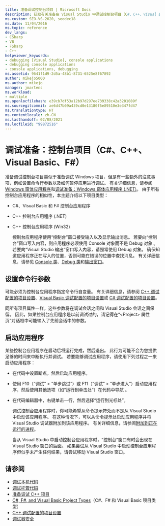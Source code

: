 ```yaml
---
title: 准备调试控制台项目 | Microsoft Docs
description: 获取有关准备在 Visual Studio 中调试控制台项目（C#、C++、Visual Basic、F#）的信息。
ms.custom: SEO-VS-2020, seodec18
ms.date: 11/04/2016
ms.topic: reference
dev_langs:
- CSharp
- VB
- FSharp
- C++
helpviewer_keywords:
- debugging [Visual Studio], console applications
- debugging console applications
- console applications, debugging
ms.assetid: 9641f1d9-2d5a-48b1-8731-6525e8f67892
author: mikejo5000
ms.author: mikejo
manager: jmartens
ms.workload:
- multiple
ms.openlocfilehash: e39cb7df53a12b97d297ee739338c42a3201089f
ms.sourcegitcommit: ae6d47b09a439cd0e13180f5e89510e3e347fd47
ms.translationtype: HT
ms.contentlocale: zh-CN
ms.lasthandoff: 02/08/2021
ms.locfileid: "99872516"
---
```

# <a name="debugging-preparation-console-projects-c-c-visual-basic-f"></a>调试准备：控制台项目（C#、C++、Visual Basic、F#）

准备调试控制台项目类似于准备调试 Windows 项目，但是有一些额外的注意事项，例如设置命令行参数以及如何暂停应用进行调试。 有关详细信息，请参阅 [Windows 窗体应用程序](../debugger/debugging-preparation-windows-forms-applications.md)和[调试准备：Windows 窗体应用程序 (.NET)](/previous-versions/visualstudio/visual-studio-2010/sez9z95a(v=vs.100))。 由于所有控制台应用程序的相似性，本主题介绍以下项目类型：

- C#、Visual Basic 和 F# 控制台应用程序

- C++ 控制台应用程序 (.NET)

- C++ 控制台应用程序 (Win32)

  控制台应用程序使用“控制台”窗口接受输入以及显示输出消息。 若要向“控制台”窗口写入内容，则应用程序必须使用 Console 对象而不是 Debug 对象 。 若要向“Visual Studio 输出”窗口写入内容，请照常使用 Debug 对象。 确保知道应用程序正在写入的位置，否则可能在错误的位置中查找消息。 有关详细信息，请参见 [Console 类](/dotnet/api/system.console)、[Debug 类](/dotnet/api/system.diagnostics.debug)和[输出窗口](../ide/reference/output-window.md)。

## <a name="set-command-line-arguments"></a>设置命令行参数

可能必须为控制台应用程序指定命令行自变量。 有关详细信息，请参阅 [C++ 调试配置的项目设置](../debugger/project-settings-for-a-cpp-debug-configuration.md)、[Visual Basic 调试配置的项目设置](../debugger/project-settings-for-a-visual-basic-debug-configuration.md)或 [C# 调试配置的项目设置](../debugger/project-settings-for-csharp-debug-configurations.md)。

同所有项目属性一样，这些参数将在调试会话之间和 Visual Studio 会话之间保留。 因此，如果控制台应用程序是以前调试过的，请记得在“\<Project> 属性页”对话框中可能输入了先前会话中的参数。

## <a name="start-the-application"></a>启动应用程序

 某些控制台应用程序在启动后将运行完成，然后退出。 此行为可能不会为您提供足够的时间来中断执行并调试。 若要能够调试应用程序，请使用下列过程之一来启动应用程序：

- 在代码中设置断点，然后启动应用程序。

- 使用 F10（“调试” > “单步跳过”）或 F11（“调试” > “单步进入”）启动应用程序，然后使用其他选项（如“运行到单击处”）在代码中导航      。

- 在代码编辑器中，右键单击一行，然后选择“运行到光标处”。

  调试控制台应用程序时，你可能希望从命令提示符处而不是从 Visual Studio 中启动该应用程序。 在这种情况下，可以从命令提示处启动应用程序并将 Visual Studio 调试器附加到该应用程序。 有关详细信息，请参阅[附加到正在运行的进程](../debugger/attach-to-running-processes-with-the-visual-studio-debugger.md)。

  当从 Visual Studio 中启动控制台应用程序时，“控制台”窗口有时会出现在 Visual Studio 窗口的后面。 如果尝试从 Visual Studio 中启动控制台应用程序但似乎未产生任何结果，请尝试移动 Visual Studio 窗口。

## <a name="see-also"></a>请参阅
- [调试本机代码](../debugger/debugging-native-code.md)
- [调试托管代码](../debugger/debugging-managed-code.md)
- [准备调试 C++ 项目](../debugger/debugging-preparation-visual-cpp-project-types.md)
- [C#, F#, and Visual Basic Project Types](../debugger/debugging-preparation-csharp-f-hash-and-visual-basic-project-types.md)（C#、F# 和 Visual Basic 项目类型）
- [C++ 调试配置的项目设置](../debugger/project-settings-for-a-cpp-debug-configuration.md)
- [调试器安全](../debugger/debugger-security.md)